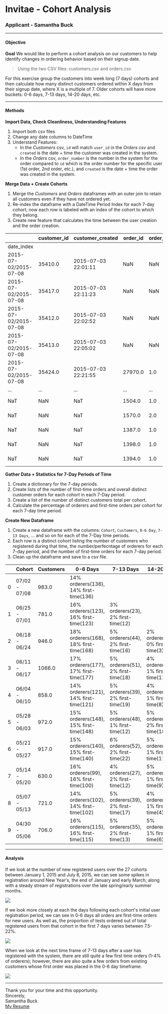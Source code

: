 # Invitae - Cohort Analysis
### Applicant - Samantha Buck
-------------------------------------
#### Objective
**Goal** 
We would like to perform a cohort analysis on our customers to help identify changes in ordering behavior based on their signup date.  
> Using the two CSV files: customers.csv and orders.csv

For this exercise group the customers into week long (7 days) cohorts and then calculate how many distinct customers ordered within X days from their signup date, where X is a multiple of 7. Older cohorts will have more buckets: 0-6 days, 7-13 days, 14-20 days, etc.   

----------------------------  
#### Methods
**Import Data, Check Cleanliness, Understanding Features**
1. Import both csv files
2. Change any date columns to DateTime
3. Understand Features:
    - In the *Customers* csv, ```id``` will match ```user_id``` in the *Orders* csv and ```created``` is the date + time the customer was created in the system.
    - In the *Orders* csv, ```order_number``` is the number in the system for the order compared to ```id``` which is the order number for the specific user (1st order, 2nd order, etc.), and ```created``` is the date + time the order was created in the system.

**Merge Data + Create Cohorts**
1. Merge the *Customers* and *Orders* dataframes with an outer join to retain all customers even if they have not ordered yet.
2. Re-index the dataframe with a DateTime Period Index for each 7-day cohort; now each row is labeled with an index of the cohort to which they belong.
3. Create new feature that calculates the time between the user creation and the order creation.

|                       | customer_id | customer_created    | order_id | order_number | order_created       | time_to_order   | Order_Group_days |
|-----------------------|-------------|---------------------|----------|--------------|---------------------|-----------------|------------------|
| date_index            |             |                     |          |              |                     |                 |                  |
| 2015-07-02/2015-07-08 | 35410.0     | 2015-07-03 22:01:11 | NaN      | NaN          | NaT                 | NaT             | NaN              |
| 2015-07-02/2015-07-08 | 35417.0     | 2015-07-03 22:11:23 | NaN      | NaN          | NaT                 | NaT             | NaN              |
| 2015-07-02/2015-07-08 | 35412.0     | 2015-07-03 22:02:52 | NaN      | NaN          | NaT                 | NaT             | NaN              |
| 2015-07-02/2015-07-08 | 35413.0     | 2015-07-03 22:05:02 | NaN      | NaN          | NaT                 | NaT             | NaN              |
| 2015-07-02/2015-07-08 | 35424.0     | 2015-07-03 22:21:55 | 27970.0  | 1.0          | 2015-07-03 23:37:49 | 0 days 01:15:54 | 0.0              |
| ...                   | ...         | ...                 | ...      | ...          | ...                 | ...             | ...              |
| NaT                   | NaN         | NaT                 | 1504.0   | 1.0          | 2014-10-20 18:41:01 | NaT             | NaN              |
| NaT                   | NaN         | NaT                 | 1570.0   | 2.0          | 2014-10-22 02:50:21 | NaT             | NaN              |
| NaT                   | NaN         | NaT                 | 1387.0   | 1.0          | 2014-10-14 19:40:57 | NaT             | NaN              |
| NaT                   | NaN         | NaT                 | 1398.0   | 1.0          | 2014-10-14 21:49:05 | NaT             | NaN              |
| NaT                   | NaN         | NaT                 | 1394.0   | 1.0          | 2014-10-14 20:56:12 | NaT             | NaN              |  

**Gather Data + Statistics for 7-Day Periods of Time**
1. Create a dictionary for the 7-day periods.
2. Create lists of the number of first-time orders and overall distinct customer orders for each cohort in each 7-Day period.
3. Create a list of the number of distinct customers total per cohort.
4. Calculate the percentage of orderers and first-time orders per cohort for each 7-day time period.

**Create New Dataframe**
1. Create a new dataframe with the columns: ```Cohort```, ```Customers```, ```0-6 Day```, ```7-13 Days```, ... and so on for each of the 7-Day time periods.
2. Each row is a distinct cohort listing the number of customers who registered during that time, the number/perfecntage of orderers for each 7-day period, and the number of first-time orders for each 7-day period. 
3. Clean up the dataframe and save to a csv file.

|   | Cohort        | Customers | 0-6 Days                               | 7-13 Days                          | 14-20 Days                         |
|---|---------------|-----------|----------------------------------------|------------------------------------|------------------------------------|
| 0 | 07/02 - 07/08 | 983.0     | 14% orderers(136), 14% first-time(136) |                                    |                                    |
| 1 | 06/25 - 07/01 | 781.0     | 16% orderers(123), 16% first-time(123) | 3% orderers(23), 2% first-time(12) |                                    |
| 2 | 06/18 - 06/24 | 946.0     | 18% orderers(168), 18% first-time(168) | 5% orderers(44), 2% first-time(16) | 2% orderers(15), 0% first-time(3)  |
| 3 | 06/11 - 06/17 | 1066.0    | 17% orderers(177), 17% first-time(177) | 5% orderers(51), 2% first-time(18) | 4% orderers(46), 1% first-time(11) |
| 4 | 06/04 - 06/10 | 858.0     | 14% orderers(121), 14% first-time(121) | 5% orderers(39), 2% first-time(19) | 4% orderers(37), 1% first-time(8)  |
| 5 | 05/28 - 06/03 | 972.0     | 15% orderers(148), 15% first-time(148) | 5% orderers(48), 1% first-time(12) | 5% orderers(48), 2% first-time(18) |
| 6 | 05/21 - 05/27 | 917.0     | 15% orderers(140), 15% first-time(140) | 6% orderers(52), 2% first-time(22) | 5% orderers(47), 1% first-time(11) |
| 7 | 05/14 - 05/20 | 630.0     | 16% orderers(99), 16% first-time(100)  | 4% orderers(27), 2% first-time(12) | 5% orderers(33), 1% first-time(9)  |
| 8 | 05/07 - 05/13 | 721.0     | 14% orderers(102), 14% first-time(102) | 5% orderers(39), 2% first-time(17) | 4% orderers(27), 1% first-time(4)  |
| 9 | 04/30 - 05/06 | 706.0     | 16% orderers(115), 16% first-time(115) | 5% orderers(35), 2% first-time(13) | 5% orderers(32), 1% first-time(6)  |  

----------------------------  
#### Analysis

If we look at the number of new registered users over the 27 cohorts between January 1, 2015 and July 8, 2015, we can see some spikes in registration around New Year's, the end of January and early March; along with a steady stream of registrations over the late spring/early summer months. 

![](registered_users.svg)  

If we look more closely at each the days following each cohort's initial user registration period, we can see in 0-6 days all orders are first-time orders for new users. As well as, the proportion of tests ordered out of total registered users from that cohort in the first 7 days varies between 7.5-22%.  

![](0-6days_orders.svg)  

When we look at the next time frame of 7-13 days after a user has registered with the system, there are still quite a few first time orders (1-4% of orderers); however, there are also quite a few orders from existing customers whose first order was placed in the 0-6 day timeframe.  

![](7-13days_orders.svg)  

----------------------

Thank you for your time and this opportunity.<br>
Sincerely,<br>
Samantha Buck<br>
[My Resume](Samantha_Buck_Resume.pdf)